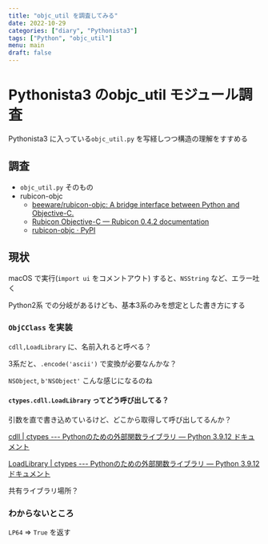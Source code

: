 ```yaml
---
title: "objc_util を調査してみる"
date: 2022-10-29
categories: ["diary", "Pythonista3"]
tags: ["Python", "objc_util"]
menu: main
draft: false
---
```


# Pythonista3 のobjc_util モジュール調査

Pythonista3 に入っている`objc_util.py` を写経しつつ構造の理解をすすめる

## 調査

- `objc_util.py` そのもの
- rubicon-objc
  - [beeware/rubicon-objc: A bridge interface between Python and Objective-C.](https://github.com/beeware/rubicon-objc)
  - [Rubicon Objective-C — Rubicon 0.4.2 documentation](https://rubicon-objc.readthedocs.io/en/latest/index.html)
  - [rubicon-objc · PyPI](https://pypi.org/project/rubicon-objc/)

## 現状

macOS で実行(`import ui` をコメントアウト) すると、`NSString` など、エラー吐く

Python2系 での分岐があるけども、基本3系のみを想定とした書き方にする

### `ObjCClass` を実装

`cdll,LoadLibrary` に、名前入れると呼べる？

3系だと、`.encode('ascii')` で変換が必要なんかな？

`NSObject`, `b'NSObject'` こんな感じになるのね

#### `ctypes.cdll.LoadLibrary` ってどう呼び出してる？

引数を直で書き込めているけど、どこから取得して呼び出してるんか？

[cdll | ctypes --- Pythonのための外部関数ライブラリ — Python 3.9.12 ドキュメント](https://docs.python.org/ja/3.9/library/ctypes.html#ctypes.CDLL)

[LoadLibrary | ctypes --- Pythonのための外部関数ライブラリ — Python 3.9.12 ドキュメント](https://docs.python.org/ja/3.9/library/ctypes.html#ctypes.LibraryLoader.LoadLibrary)

共有ライブラリ場所？

### わからないところ

`LP64` => `True` を返す

